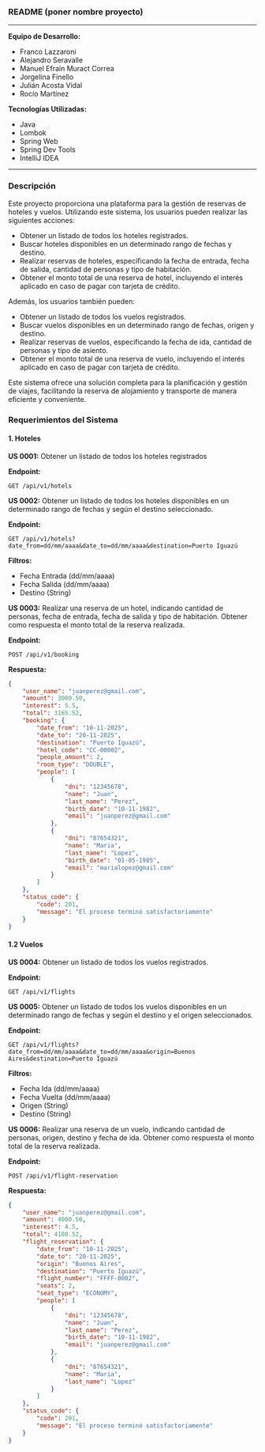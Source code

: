 ### README (poner nombre proyecto)

---

**Equipo de Desarrollo:**
- Franco Lazzaroni
- Alejandro Seravalle
- Manuel Efrain Muract Correa
- Jorgelina Finello
- Julián Acosta Vidal
- Rocío Martínez

**Tecnologías Utilizadas:**
- Java
- Lombok
- Spring Web
- Spring Dev Tools
- IntelliJ IDEA

---
### Descripción

Este proyecto proporciona una plataforma para la gestión de reservas de hoteles y vuelos. Utilizando este sistema, los usuarios pueden realizar las siguientes acciones:

- Obtener un listado de todos los hoteles registrados.
- Buscar hoteles disponibles en un determinado rango de fechas y destino.
- Realizar reservas de hoteles, especificando la fecha de entrada, fecha de salida, cantidad de personas y tipo de habitación.
- Obtener el monto total de una reserva de hotel, incluyendo el interés aplicado en caso de pagar con tarjeta de crédito.

Además, los usuarios también pueden:

- Obtener un listado de todos los vuelos registrados.
- Buscar vuelos disponibles en un determinado rango de fechas, origen y destino.
- Realizar reservas de vuelos, especificando la fecha de ida, cantidad de personas y tipo de asiento.
- Obtener el monto total de una reserva de vuelo, incluyendo el interés aplicado en caso de pagar con tarjeta de crédito.

Este sistema ofrece una solución completa para la planificación y gestión de viajes, facilitando la reserva de alojamiento y transporte de manera eficiente y conveniente.
### Requerimientos del Sistema

#### 1. Hoteles

**US 0001:** Obtener un listado de todos los hoteles registrados

**Endpoint:**
```
GET /api/v1/hotels
```

**US 0002:** Obtener un listado de todos los hoteles disponibles en un determinado rango de fechas y según el destino seleccionado.

**Endpoint:**
```
GET /api/v1/hotels?date_from=dd/mm/aaaa&date_to=dd/mm/aaaa&destination=Puerto Iguazú
```

**Filtros:**
- Fecha Entrada (dd/mm/aaaa)
- Fecha Salida (dd/mm/aaaa)
- Destino (String)

**US 0003:** Realizar una reserva de un hotel, indicando cantidad de personas, fecha de entrada, fecha de salida y tipo de habitación. Obtener como respuesta el monto total de la reserva realizada.

**Endpoint:**
```
POST /api/v1/booking
```

**Respuesta:**
```json
{
    "user_name": "juanperez@gmail.com",
    "amount": 3000.50,
    "interest": 5.5,
    "total": 3165.52,
    "booking": {
        "date_from": "10-11-2025",
        "date_to": "20-11-2025",
        "destination": "Puerto Iguazú",
        "hotel_code": "CC-00002",
        "people_amount": 2,
        "room_type": "DOUBLE",
        "people": [
            {
                "dni": "12345678",
                "name": "Juan",
                "last_name": "Perez",
                "birth_date": "10-11-1982",
                "email": "juanperez@gmail.com"
            },
            {
                "dni": "87654321",
                "name": "Maria",
                "last_name": "Lopez",
                "birth_date": "01-05-1985",
                "email": "marialopez@gmail.com"
            }
        ]
    },
    "status_code": {
        "code": 201,
        "message": "El proceso terminó satisfactoriamente"
    }
}
```

#### 1.2 Vuelos

**US 0004:** Obtener un listado de todos los vuelos registrados.

**Endpoint:**
```
GET /api/v1/flights
```

**US 0005:** Obtener un listado de todos los vuelos disponibles en un determinado rango de fechas y según el destino y el origen seleccionados.

**Endpoint:**
```
GET /api/v1/flights?date_from=dd/mm/aaaa&date_to=dd/mm/aaaa&origin=Buenos Aires&destination=Puerto Iguazú
```

**Filtros:**
- Fecha Ida (dd/mm/aaaa)
- Fecha Vuelta (dd/mm/aaaa)
- Origen (String)
- Destino (String)

**US 0006:** Realizar una reserva de un vuelo, indicando cantidad de personas, origen, destino y fecha de ida. Obtener como respuesta el monto total de la reserva realizada.

**Endpoint:**
```
POST /api/v1/flight-reservation
```

**Respuesta:**
```json
{
    "user_name": "juanperez@gmail.com",
    "amount": 4000.50,
    "interest": 4.5,
    "total": 4180.52,
    "flight_reservation": {
        "date_from": "10-11-2025",
        "date_to": "20-11-2025",
        "origin": "Buenos Aires",
        "destination": "Puerto Iguazú",
        "flight_number": "FFFF-0002",
        "seats": 2,
        "seat_type": "ECONOMY",
        "people": [
            {
                "dni": "12345678",
                "name": "Juan",
                "last_name": "Perez",
                "birth_date": "10-11-1982",
                "email": "juanperez@gmail.com"
            },
            {
                "dni": "87654321",
                "name": "Maria",
                "last_name": "Lopez"
            }
        ]
    },
    "status_code": {
        "code": 201,
        "message": "El proceso terminó satisfactoriamente"
    }
}
```

